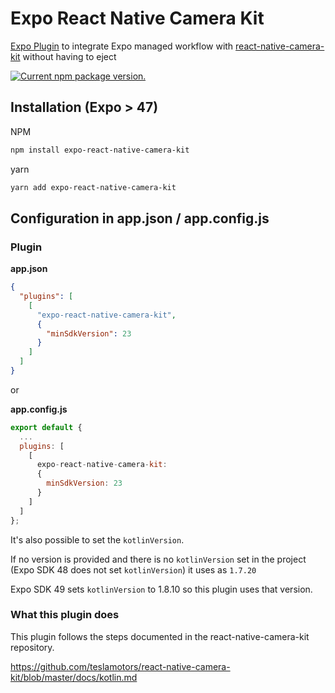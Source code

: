 # Expo React Native Camera Kit
[Expo Plugin](https://docs.expo.dev/config-plugins/plugins-and-mods/) to integrate Expo managed workflow with [react-native-camera-kit](https://github.com/teslamotors/react-native-camera-kit) without having to eject


<a href="https://www.npmjs.org/package/expo-react-native-camera-kit">
    <img src="https://badge.fury.io/js/expo-react-native-camera-kit.svg" alt="Current npm package version." />
</a>


## Installation (Expo > 47)

NPM

```bash
npm install expo-react-native-camera-kit
```

yarn

```bash
yarn add expo-react-native-camera-kit
```

## Configuration in app.json / app.config.js
### Plugin


**app.json**
```json
{
  "plugins": [
    [
      "expo-react-native-camera-kit",
      {
        "minSdkVersion": 23
      }
    ]
  ]
}
```

or

**app.config.js**
```js
export default {
  ...
  plugins: [
    [
      expo-react-native-camera-kit:
      {
        minSdkVersion: 23
      }
    ]
  ]
};
```

It's also possible to set the `kotlinVersion`.

If no version is provided and there is no `kotlinVersion` set in the project (Expo SDK 48 does not set `kotlinVersion`) it uses as `1.7.20`

Expo SDK 49 sets `kotlinVersion` to 1.8.10 so this plugin uses that version.


### What this plugin does

This plugin follows the steps documented in the react-native-camera-kit repository.

https://github.com/teslamotors/react-native-camera-kit/blob/master/docs/kotlin.md
